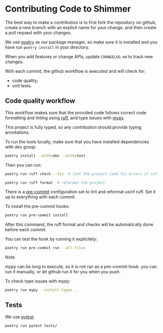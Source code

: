 # Contributing Code to Shimmer

The best way to make a contribution is to first fork the repository on github, 
create a new branch with an explicit name for your change, and then create a pull request with your changes.

We use [poetry](https://python-poetry.org/) as our package manager, 
so make sure it is installed and you have run `poetry install` in your directory.

When you add features or change APIs, update `CHANGELOG.md` to track new changes.

With each commit, the github workflow is executed and will check for:
- code quality;
- unit tests.

## Code quality workflow
This workflow makes sure that the provided code follows correct code formatting
and linting using [ruff](https://github.com/astral-sh/ruff),
and type issues with [mypy](https://github.com/python/mypy).

This project is fully typed, so any contribution should provide typing annotations.

To run the tools locally, make sure that you have installed dependencies with dev group:
```sh
poetry install --with=dev --with=test
```

Then you can run:
```sh
poetry run ruff check --fix  # lint the project (and fix errors if ruff can)
```
```sh
poetry run ruff format  # reformat the project
```

There is a [pre-commit](https://pre-commit.com/) configuration set to lint and
reformat usinf ruff. Set it up to everything with each commit.

To install the pre-commit hooks:
```sh
poetry run pre-commit install
```
After this command, the ruff format and checks will be automatically done before
each commit.

You can test the hook by running it explicitely:
```sh
poetry run pre-commit run --all-files
```

> [!NOTE]
> mypy can be long to execute, so it is not ran as a pre-commit hook.
> you can run it manually, or let github run it for you when you push.

To check type issues with mypy:
```sh
poetry run mypy --install-types .
```

## Tests
We use [pytest](https://github.com/pytest-dev/pytest/).

```sh
poetry run pytest tests/
```
